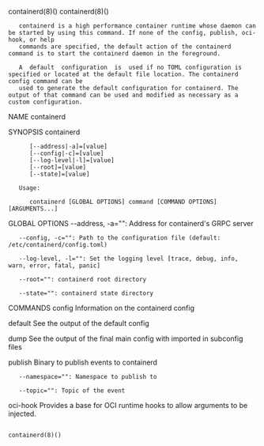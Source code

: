 containerd(8)()																       containerd(8)()

       containerd is a high performance container runtime whose daemon can be started by using this command. If none of the config, publish, oci-hook, or help
       commands are specified, the default action of the containerd command is to start the containerd daemon in the foreground.

       A  default  configuration  is  used if no TOML configuration is specified or located at the default file location. The containerd config command can be
       used to generate the default configuration for containerd. The output of that command can be used and modified as necessary as a custom configuration.

NAME
       containerd

SYNOPSIS
       containerd

	      [--address|-a]=[value]
	      [--config|-c]=[value]
	      [--log-level|-l]=[value]
	      [--root]=[value]
	      [--state]=[value]

       Usage:

	      containerd [GLOBAL OPTIONS] command [COMMAND OPTIONS] [ARGUMENTS...]

GLOBAL OPTIONS
       --address, -a="": Address for containerd's GRPC server

       --config, -c="": Path to the configuration file (default: /etc/containerd/config.toml)

       --log-level, -l="": Set the logging level [trace, debug, info, warn, error, fatal, panic]

       --root="": containerd root directory

       --state="": containerd state directory

COMMANDS
config
       Information on the containerd config

   default
       See the output of the default config

   dump
       See the output of the final main config with imported in subconfig files

publish
       Binary to publish events to containerd

       --namespace="": Namespace to publish to

       --topic="": Topic of the event

oci-hook
       Provides a base for OCI runtime hooks to allow arguments to be injected.

																	       containerd(8)()
